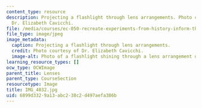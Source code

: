 ```yaml
---
content_type: resource
description: Projecting a flashlight through lens arrangements. Photo courtesy of
  Dr. Elizabeth Cavicchi.
file: /media/courses/ec-050-recreate-experiments-from-history-inform-the-future-from-the-past-galileo-january-iap-2010/6899d3329a13abc238c2d497aefa386b_IMG_4032.jpg
file_type: image/jpeg
image_metadata:
  caption: Projecting a flashlight through lens arrangements.
  credit: Photo courtesy of Dr. Elizabeth Cavicchi.
  image-alt: Photo of a flashlight shining through a lens arrangement of two lenses.
learning_resource_types: []
ocw_type: OCWImage
parent_title: Lenses
parent_type: CourseSection
resourcetype: Image
title: IMG_4032.jpg
uid: 6899d332-9a13-abc2-38c2-d497aefa386b
---
```


